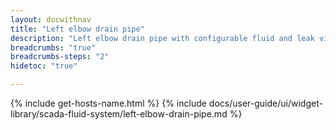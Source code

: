 ```yaml
---
layout: docwithnav
title: "Left elbow drain pipe"
description: "Left elbow drain pipe with configurable fluid and leak visualizations."
breadcrumbs: "true"
breadcrumbs-steps: "2"
hidetoc: "true"

---
```

{% include get-hosts-name.html %}
{% include docs/user-guide/ui/widget-library/scada-fluid-system/left-elbow-drain-pipe.md %}
